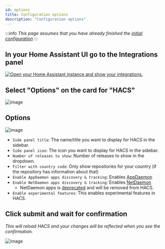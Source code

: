 ```yaml
---
id: options
title: Configuration options
description: "Configuration options"
---
```


:::info
_This page assumes that you have already finished the [initial configuration](/docs/configuration/basic)_
:::

## In your Home Assistant UI go to the Integrations panel

[![Open your Home Assistant instance and show your integrations.](https://my.home-assistant.io/badges/integrations.svg)](https://my.home-assistant.io/redirect/integrations/)

## Select "Options" on the card for "HACS"

![image](/img/option1.png)

## Options

![image](/img/option3.png)

- `Side panel title`: The name/title you want to display for HACS in the sidebar.
- `Side panel icon`: The icon you want to display for HACS in the sidebar.
- `Number of releases to show`: Number of releases to show in the dropdown.
- `Filter with country code`: Only show repositories for your country (if the repository has information about that)
- `Enable AppDaemon apps discovery & tracking`: Enables [AppDaemon](/docs/categories/appdaemon_apps)
- `Enable NetDaemon apps discovery & tracking`: Enables [NetDaemon](/docs/categories/netdaemon_apps)
    - NetDaemon apps is [deprecated](/docs/categories/netdaemon_apps#deprecation-notice) and will be removed from HACS.
- `Enable experimental features`: This enables experimental features in HACS.

## Click submit and wait for confirmation

_This will reload HACS and your changes will be reflected when you see the confirmation._

![image](/img/option4.png)
